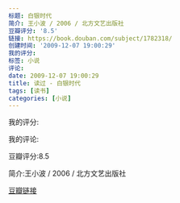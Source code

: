 ```yaml
---
标题: 白银时代
简介: 王小波 / 2006 / 北方文艺出版社
豆瓣评分: '8.5'
链接: https://book.douban.com/subject/1782318/
创建时间: '2009-12-07 19:00:29'
我的评分:
标签: 小说
评论:
date: 2009-12-07 19:00:29
title: 读过 - 白银时代
tags: [读书]
categories: [小说]
---
```


我的评分:

我的评论:

豆瓣评分:8.5

简介:王小波 / 2006 / 北方文艺出版社

[豆瓣链接](https://book.douban.com/subject/1782318/)

